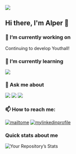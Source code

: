 <!--
### Hi there, I'm Alper 👋

- 🔭 I’m currently working on ...
- 🌱 I’m currently learning ...
- 👯 I’m looking to collaborate on ...
- 🤔 I’m looking for help with ...
- 💬 Ask me about ...
- 📫 How to reach me: ...
- 😄 Pronouns: He/His
- ⚡ Fun fact: ...
-->
![](https://media.giphy.com/media/VDB85YZsrqMXx3c7DE/giphy.gif)
## Hi there, I'm Alper 👋

### 🔭 I’m currently working on
Continuing to develop Youthall!
### 🌱 I’m currently learning
![](https://img.shields.io/badge/Node.js-43853D?style=for-the-badge&logo=node.js&logoColor=white)
### 💬 Ask me about
![](https://img.shields.io/badge/React_Native-20232A?style=for-the-badge&logo=react&logoColor=61DAFB)
![](https://img.shields.io/badge/React-20232A?style=for-the-badge&logo=react&logoColor=61DAFB)
![](https://img.shields.io/badge/JavaScript-F7DF1E?style=for-the-badge&logo=javascript&logoColor=black)
### 📫 How to reach me:
[![mailtome](https://img.shields.io/badge/Gmail-D14836?style=for-the-badge&logo=gmail&logoColor=white)](mailto:alpertas.cpp@gmail.com)
[![mylinkedinprofile](https://img.shields.io/badge/LinkedIn-0077B5?style=for-the-badge&logo=linkedin&logoColor=white)](https://www.linkedin.com/in/alpertasdev)
<!--  ### ⚡ Fun fact: -->

### Quick stats about me
![Your Repository’s Stats](https://github-readme-stats.vercel.app/api?username=alpertas&show_icons=true)

